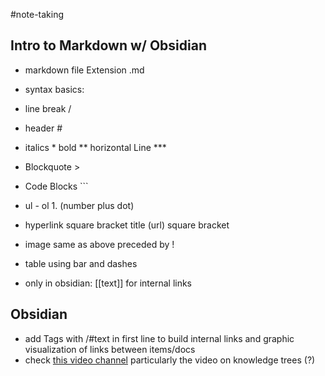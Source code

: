 #note-taking 

## Intro to Markdown w/ Obsidian
  
-   markdown file Extension .md 
-   syntax basics: 

-   line break /
-   header #
-   italics * bold ** horizontal Line ***
-   Blockquote >
-   Code Blocks ```
-   ul - ol 1. (number plus dot)
-   hyperlink square bracket title (url) square bracket
-   image same as above preceded by !
-   table using bar and dashes
-   only in obsidian: \[[text]] for internal links

## Obsidian

-   add Tags with /#text in first line to build internal links and graphic visualization of links between items/docs
- check [this video channel](https://www.youtube.com/channel/UC85D7ERwhke7wVqskV_DZUA/videos) particularly the video on knowledge trees (?) 

